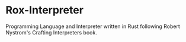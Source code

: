 # Rox-Interpreter
Programming Language and Interpreter written in Rust following Robert Nystrom's Crafting Interpreters book.
